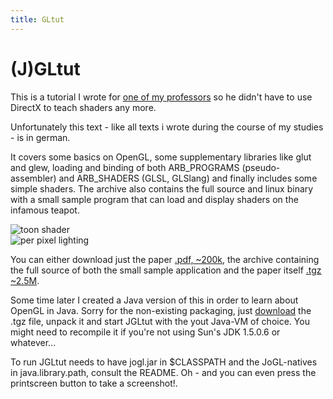 ```yaml
--- 
title: GLtut
---
```


(J)GLtut
========

This is a tutorial I wrote for [one of my professors](http://www.dirkwhoffmann.de/) so he didn't have
to use DirectX to teach shaders any more.

Unfortunately this text - like all texts i wrote during the course of my studies - is in german.

It covers some basics on OpenGL, some supplementary libraries like glut and glew, loading and binding
of both ARB_PROGRAMS (pseudo-assembler) and ARB_SHADERS (GLSL, GLSlang) and finally
includes some simple shaders. The archive also contains the full source and linux binary with a small
sample program that can load and display shaders on the infamous teapot.

![toon shader](/images/gltut/toon.gif)<br/>
![per pixel lighting](/images/gltut/perpixel.gif)

You can either download just the paper [.pdf, ~200k](/files/tinkerings/gltut-paper.pdf),
the archive containing the full source of both the small sample application and the paper itself
[.tgz ~2.5M](/files/tinkerings/gltut.tgz). 

Some time later I created a Java version of this in order to learn about OpenGL in Java.
Sorry for the non-existing packaging, just [download](/files/tinkerings/jgltut.tgz) the .tgz file,
unpack it and start JGLtut with the yout Java-VM of choice.
You might need to recompile it if you're not using Sun's JDK 1.5.0.6 or whatever...

To run JGLtut needs to have jogl.jar in $CLASSPATH and the JoGL-natives in java.library.path, 
consult the README. Oh - and you can even press the printscreen button to take a screenshot!.


